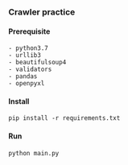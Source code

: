 ### Crawler practice

#### Prerequisite
```text
- python3.7
- urllib3
- beautifulsoup4
- validators
- pandas
- openpyxl
```

#### Install
```shell script
pip install -r requirements.txt
```

#### Run
```shell script
python main.py
```
